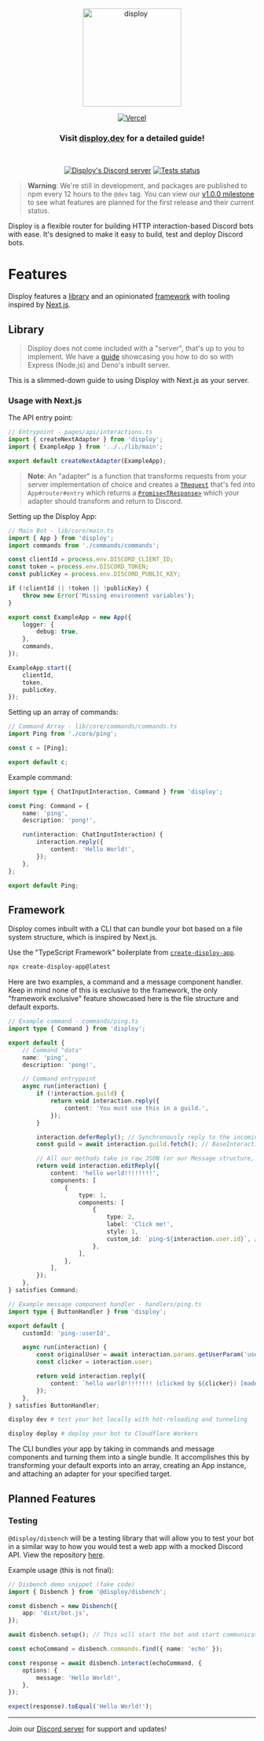 <div align="center">
	<br />
	<p>
		<a href="https://disploy.dev"><img src="https://disploy.dev/img/logo.svg" alt="disploy" width="200" /></a>
	</p>
    <p>
		<a href="https://vercel.com/?utm_source=disploy&utm_campaign=oss"><img src="https://www.datocms-assets.com/31049/1618983297-powered-by-vercel.svg" alt="Vercel" /></a>
	</p>
    <h3>
        Visit <a href="https://disploy.dev">disploy.dev</a> for a detailed guide!
    </h3>
	<br />
	<p>
		<a href="https://discord.gg/E3z8MDnTWn"><img src="https://img.shields.io/discord/901426442242498650?color=5865F2&logo=discord&logoColor=white" alt="Disploy's Discord server" /></a>
		<a href="https://github.com/disploy/Disploy/actions"><img src="https://github.com/Disploy/disploy/actions/workflows/benchmark.yml/badge.svg" alt="Tests status" /></a>
	</p>

</div>

> **Warning**: We're still in development, and packages are published to npm every 12 hours to the `@dev` tag. You can view our [v1.0.0 milestone](https://github.com/Disploy/disploy/milestone/1) to see what features are planned for the first release and their current status.

Disploy is a flexible router for building HTTP interaction-based Discord bots with ease. It's designed to make it easy to build, test and deploy Discord bots.

# Features

Disploy features a [library](#library) and an opinionated [framework](#framework) with tooling inspired by [Next.js](https://nextjs.org).

## Library

> Disploy does not come included with a "server", that's up to you to implement. We have a [guide](https://disploy.dev/docs/Reference/framework-less/) showcasing you how to do so with Express (Node.js) and Deno's inbuilt server.

This is a slimmed-down guide to using Disploy with Next.js as your server.

### Usage with Next.js

The API entry point:

```ts
// Entrypoint - pages/api/interactions.ts
import { createNextAdapter } from 'disploy';
import { ExampleApp } from '../../lib/main';

export default createNextAdapter(ExampleApp);
```

> **Note**: An "adapter" is a function that transforms requests from your server implementation of choice and creates a [`TRequest`](https://disploy.dev/docs/Documentation/disploy/interfaces/TRequest) that's fed into `App#router#entry` which returns a [`Promise<TResponse>`](https://disploy.dev/docs/Documentation/disploy/classes/TResponse) which your adapter should transform and return to Discord.

Setting up the Disploy App:

```ts
// Main Bot - lib/core/main.ts
import { App } from 'disploy';
import commands from './commands/commands';

const clientId = process.env.DISCORD_CLIENT_ID;
const token = process.env.DISCORD_TOKEN;
const publicKey = process.env.DISCORD_PUBLIC_KEY;

if (!clientId || !token || !publicKey) {
	throw new Error('Missing environment variables');
}

export const ExampleApp = new App({
	logger: {
		debug: true,
	},
	commands,
});

ExampleApp.start({
	clientId,
	token,
	publicKey,
});
```

Setting up an array of commands:

```ts
// Command Array - lib/core/commands/commands.ts
import Ping from './core/ping';

const c = [Ping];

export default c;
```

Example command:

```ts
import type { ChatInputInteraction, Command } from 'disploy';

const Ping: Command = {
	name: 'ping',
	description: 'pong!',

	run(interaction: ChatInputInteraction) {
		interaction.reply({
			content: 'Hello World!',
		});
	},
};

export default Ping;
```

## Framework

Disploy comes inbuilt with a CLI that can bundle your bot based on a file system structure, which is inspired by Next.js.

Use the "TypeScript Framework" boilerplate from [`create-disploy-app`](https://github.com/Disploy/create-disploy-app).

```bash
npx create-disploy-app@latest
```

Here are two examples, a command and a message component handler. Keep in mind none of this is exclusive to the framework, the only "framework exclusive" feature showcased here is the file structure and default exports.

```ts
// Example command - commands/ping.ts
import type { Command } from 'disploy';

export default {
	// Command "data"
	name: 'ping',
	description: 'pong!',

	// Command entrypoint
	async run(interaction) {
		if (!interaction.guild) {
			return void interaction.reply({
				content: 'You must use this in a guild.',
			});
		}

		interaction.deferReply(); // Synchronously reply to the incoming HTTP request
		const guild = await interaction.guild.fetch(); // BaseInteraction#guild is a ToBeFetched class, awaiting fetch on it will return the full structure

		// All our methods take in raw JSON (or our Message structure, coming soon)
		return void interaction.editReply({
			content: 'hello world!!!!!!!!',
			components: [
				{
					type: 1,
					components: [
						{
							type: 2,
							label: 'Click me!',
							style: 1,
							custom_id: `ping-${interaction.user.id}`, // You can handle message components with express-like routes.
						},
					],
				},
			],
		});
	},
} satisfies Command;
```

```ts
// Example message component handler - handlers/ping.ts
import type { ButtonHandler } from 'disploy';

export default {
	customId: 'ping-:userId',

	async run(interaction) {
		const originalUser = await interaction.params.getUserParam('userId'); // This fetches a user structure from the interaction's params, it would be better to use getParam in this use case, but we're showcasing the getUserParam method here.
		const clicker = interaction.user;

		return void interaction.reply({
			content: `hello world!!!!!!!! (clicked by ${clicker}) [made by ${originalUser}]`,
		});
	},
} satisfies ButtonHandler;
```

```bash
disploy dev # test your bot locally with hot-reloading and tunneling
```

```bash
disploy deploy # deploy your bot to Cloudflare Workers
```

The CLI bundles your app by taking in commands and message components and turning them into a single bundle. It accomplishes this by transforming your default exports into an array, creating an App instance, and attaching an adapter for your specified target.

## Planned Features

### Testing

`@disploy/disbench` will be a testing library that will allow you to test your bot in a similar way to how you would test a web app with a mocked Discord API. View the repository [here](https://github.com/Disploy/disbench).

Example usage (this is not final):

```ts
// Disbench demo snippet (fake code)
import { Disbench } from '@disploy/disbench';

const disbench = new Disbench({
	app: 'dist/bot.js',
});

await disbench.setup(); // This will start the bot and start communicating with the framework to "deploy" commands to the mocked API

const echoCommand = disbench.commands.find({ name: 'echo' });

const response = await disbench.interact(echoCommand, {
	options: {
		message: 'Hello World!',
	},
});

expect(response).toEqual('Hello World!');
```

---

Join our [Discord server](https://discord.gg/E3z8MDnTWn) for support and updates!
